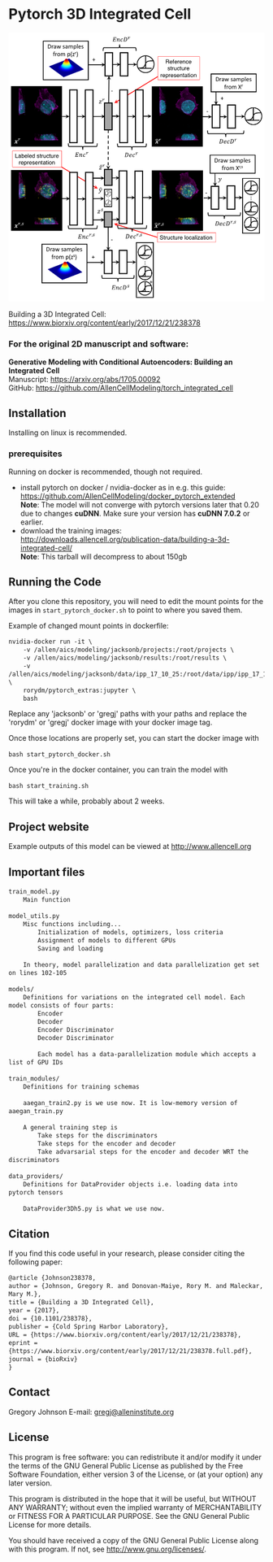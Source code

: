 Pytorch 3D Integrated Cell
===============================

![Model Architecture](doc/images/model_arch.png?raw=true "Model Architecture")

Building a 3D Integrated Cell: https://www.biorxiv.org/content/early/2017/12/21/238378

### For the original 2D manuscript and software:  

**Generative Modeling with Conditional Autoencoders: Building an Integrated Cell**  
Manuscript: https://arxiv.org/abs/1705.00092  
GitHub: https://github.com/AllenCellModeling/torch_integrated_cell 

## Installation
Installing on linux is recommended.

### prerequisites
Running on docker is recommended, though not required.
 - install pytorch on docker / nvidia-docker as in e.g. this guide: https://github.com/AllenCellModeling/docker_pytorch_extended  
 	**Note**: The model will not converge with pytorch versions later that 0.20 due to changes **cuDNN**. Make sure your version has **cuDNN 7.0.2** or earlier.
 - download the training images: http://downloads.allencell.org/publication-data/building-a-3d-integrated-cell/  
 	**Note**: This tarball will decompress to about 150gb
 
## Running the Code
After you clone this repository, you will need to edit the mount points for the images in `start_pytorch_docker.sh` to point to where you saved them.

Example of changed mount points in dockerfile:

```
nvidia-docker run -it \
	-v /allen/aics/modeling/jacksonb/projects:/root/projects \
  	-v /allen/aics/modeling/jacksonb/results:/root/results \
	-v /allen/aics/modeling/jacksonb/data/ipp_17_10_25:/root/data/ipp/ipp_17_10_25 \
	rorydm/pytorch_extras:jupyter \
	bash
```

Replace any 'jacksonb' or 'gregj' paths with your paths and replace the 'rorydm' or 'gregj' docker image with your docker image tag.

Once those locations are properly set, you can start the docker image with

`bash start_pytorch_docker.sh`

Once you're in the docker container, you can train the model with 

`bash start_training.sh`

This will take a while, probably about 2 weeks.

## Project website
Example outputs of this model can be viewed at http://www.allencell.org

## Important files ##

	train_model.py
		Main function

	model_utils.py
		Misc functions including...
			Initialization of models, optimizers, loss criteria
			Assignment of models to different GPUs
			Saving and loading

		In theory, model parallelization and data parallelization get set on lines 102-105

	models/
		Definitions for variations on the integrated cell model. Each model consists of four parts:
			Encoder 
			Decoder
			Encoder Discriminator
			Decoder Discriminator

			Each model has a data-parallelization module which accepts a list of GPU IDs

	train_modules/
		Definitions for training schemas

		aaegan_train2.py is we use now. It is low-memory version of aaegan_train.py

		A general training step is
			Take steps for the discriminators
			Take steps for the encoder and decoder
			Take advarsarial steps for the encoder and decoder WRT the discriminators

	data_providers/
		Definitions for DataProvider objects i.e. loading data into pytorch tensors

		DataProvider3Dh5.py is what we use now. 

## Citation
If you find this code useful in your research, please consider citing the following paper:

    @article {Johnson238378,
	author = {Johnson, Gregory R. and Donovan-Maiye, Rory M. and Maleckar, Mary M.},
	title = {Building a 3D Integrated Cell},
	year = {2017},
	doi = {10.1101/238378},
	publisher = {Cold Spring Harbor Laboratory},
	URL = {https://www.biorxiv.org/content/early/2017/12/21/238378},
	eprint = {https://www.biorxiv.org/content/early/2017/12/21/238378.full.pdf},
	journal = {bioRxiv}
    }
			
## Contact
Gregory Johnson
E-mail: gregj@alleninstitute.org

## License
This program is free software: you can redistribute it and/or modify
it under the terms of the GNU General Public License as published by
the Free Software Foundation, either version 3 of the License, or
(at your option) any later version.

This program is distributed in the hope that it will be useful,
but WITHOUT ANY WARRANTY; without even the implied warranty of
MERCHANTABILITY or FITNESS FOR A PARTICULAR PURPOSE.  See the
GNU General Public License for more details.

You should have received a copy of the GNU General Public License
along with this program.  If not, see <http://www.gnu.org/licenses/>.
